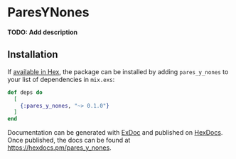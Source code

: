 # ParesYNones

**TODO: Add description**

## Installation

If [available in Hex](https://hex.pm/docs/publish), the package can be installed
by adding `pares_y_nones` to your list of dependencies in `mix.exs`:

```elixir
def deps do
  [
    {:pares_y_nones, "~> 0.1.0"}
  ]
end
```

Documentation can be generated with [ExDoc](https://github.com/elixir-lang/ex_doc)
and published on [HexDocs](https://hexdocs.pm). Once published, the docs can
be found at <https://hexdocs.pm/pares_y_nones>.


